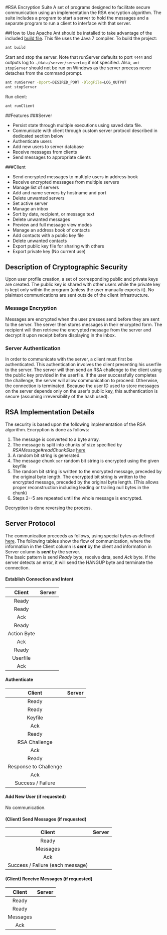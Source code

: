 #RSA Encryption Suite
A set of programs designed to facilitate secure communication using an implementation the RSA encryption algorithm.  The suite includes a program to start a server to hold the messages and a separate program to run a client to interface with that server.

##How to Use
Apache Ant should be installed to take advantage of the included [build file](../master/build.xml).  This file uses the Java 7 compiler.
To build the project:
```bash
ant build
```
Start and stop the server.  Note that runServer defaults to port `4444` and outputs log to `./data/server/serverLog` if not specified.  Also, `ant stopServer` should not be run on Windows as the server process never detaches from the command prompt.
```bash
ant runServer -Dport=DESIRED_PORT -DlogFile=LOG_OUTPUT
ant stopServer
```

Run client:
```bash
ant runClient
```

##Features
###Server
* Persist state through multiple executions using saved data file.
* Communicate with client through custom server protocol described in dedicated section below
 * Authenticate users
 * Add new users to server database
 * Receive messages from clients
 * Send messages to appropriate clients

###Client
* Send encrypted messages to multiple users in address book
* Receive encrypted messages from multiple servers
* Manage list of servers
 * Add and name servers by hostname and port
 * Delete unwanted servers
 * Set active server
* Manage an inbox
 * Sort by date, recipient, or message text
 * Delete unwanted messages
 * Preview and full message view modes
* Manage an address book of contacts
 * Add contacts with a public key file
 * Delete unwanted contacts
* Export public key file for sharing with others
* Export private key (No current use)

## Description of Cryptographic Security
Upon user profile creation, a set of corresponding public and private keys are created.  The public key is shared with other users while the private key is kept only within the program (unless the user manually exports it).  No plaintext communications are sent outside of the client infrastructure.

### Message Encryption
Messages are encrypted when the user presses send before they are sent to the server.  The server then stores messages in their encrypted form.  The recipient will then retrieve the encrypted message from the server and decrypt it upon receipt before displaying in the inbox.

### Server Authentication
In order to communicate with the server, a client must first be authenticated.  This authentication involves the client presenting his userfile to the server.  The server will then send an RSA challenge to the client using the public key provided in the userfile.  If the user successfully completes the challenge, the server will allow communication to proceed.  Otherwise, the connection is terminated.
Because the user ID used to store messages on the server depends only on the user's public key, this authentication is secure (assuming irreversibility of the hash used).

## RSA Implementation Details
The security is based upon the following implementation of the RSA algorithm.  Encryption is done as follows:
 1. The message is converted to a byte array.
 2. The message is split into chunks of size specified by _RSAMessage#readChunkSize_ [here](../master/src/rsaEncrypt/message/RSAMessage.java)
 3. A random bit string is generated.
 4. The message chunk `xor` random bit string is encrypted using the given keyfile
 5. The random bit string is written to the encrypted message, preceded by the original byte length.  The encrypted bit string is written to the encrypted message, preceded by the original byte length.  (This allows proper reconstruction including leading or trailing null bytes in the chunk)
 6. Steps 2--5 are repeated until the whole message is encrypted.

Decryption is done reversing the process.

## Server Protocol
The communication proceeds as follows, using special bytes as defined [here](../master/src/shared/serverComm/CommBytes.java).  The following tables show the flow of communication, where the information in the Client column is **_sent_** by the client and information in Server column is **_sent_** by the server.  
The basic pattern is send *Ready* byte, receive data, send *Ack* byte.  If the server detects an error, it will send the HANGUP byte and terminate the connection.

#### Establish Connection and Intent
Client | Server
:---: | :---:
 |Ready
Ready|
Ack|
 |Ready
Action Byte| 
 |Ack
 |Ready
Userfile|
 |Ack

#### Authenticate
Client | Server
:---: | :---:
 |Ready
Ready|
 |Keyfile
Ack|
Ready|
 |RSA Challenge
Ack|
 |Ready
Response to Challenge|
 |Ack
 |Success / Failure

#### Add New User (if requested)
No communication.

#### (Client) Send Messages (if requested)
Client | Server
:---: | :---:
 |Ready
Messages|
 |Ack
 |Success / Failure (each message)

#### (Client) Receive Messages (if requested)
Client | Server
:---: | :---:
 |Ready
Ready|
 |Messages
Ack|

